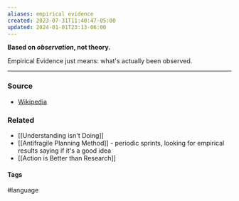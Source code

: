 ```yaml
---
aliases: empirical evidence
created: 2023-07-31T11:40:47-05:00
updated: 2024-01-01T23:13-06:00
---
```

**Based on *observation*, not theory.**

Empirical Evidence just means: what's actually been observed. 

---
### Source
- [Wikipedia](https://en.wikipedia.org/wiki/Empirical_evidence)

### Related
- [[Understanding isn't Doing]]
- [[Antifragile Planning Method]] - periodic sprints, looking for empirical results saying if it's a good idea
- [[Action is Better than Research]]

#### Tags
#language 